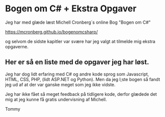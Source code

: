 <h1>Bogen om C# + Ekstra Opgaver</h1>
Jeg har med glæde læst Michell Cronberg´s online Bog "Bogen om C#" 

https://mcronberg.github.io/bogenomcsharp/ 

og selvom de sidste kapitler var svære har jeg valgt at tilmelde mig ekstra opgaverne.

<h2>Her er så en liste med de opgaver jeg har løst.</h2>

Jeg har dog lidt erfaring med C# og andre kode sprog som Javascript, HTML, CSS, PHP, (lidt ASP.NET og Python).
Men da jeg l;ste bogen så fandt jeg ud af at der var ganske meget som jeg ikke vidste.

Jeg har ikke fået så meget feedback på tidligere kode, derfor glædede det mig at jeg kunne få gratis undervisning af Michell.

Tommy
